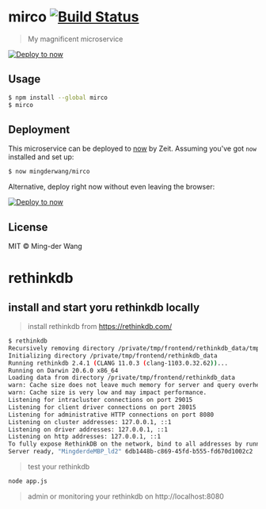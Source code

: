 # mirco [![Build Status](https://travis-ci.org/mingderwang/mirco.svg?branch=master)](https://travis-ci.org/mingderwang/mirco)

> My magnificent microservice

[![Deploy to now](https://deploy.now.sh/static/button.svg)](https://deploy.now.sh/?repo=https://github.com/mingderwang/mirco)


## Usage

```bash
$ npm install --global mirco
$ mirco
```


## Deployment

This microservice can be deployed to [now](https://zeit.co/now) by Zeit.
Assuming you've got `now` installed and set up:

```bash
$ now mingderwang/mirco
```

Alternative, deploy right now without even leaving the browser:

[![Deploy to now](https://deploy.now.sh/static/button.svg)](https://deploy.now.sh/?repo=https://github.com/mingderwang/mirco)


## License

MIT © Ming-der Wang

# rethinkdb 
## install and start yoru rethinkdb locally

> install rethinkdb from https://rethinkdb.com/

```sh
$ rethinkdb                 
Recursively removing directory /private/tmp/frontend/rethinkdb_data/tmp
Initializing directory /private/tmp/frontend/rethinkdb_data
Running rethinkdb 2.4.1 (CLANG 11.0.3 (clang-1103.0.32.62))...
Running on Darwin 20.6.0 x86_64
Loading data from directory /private/tmp/frontend/rethinkdb_data
warn: Cache size does not leave much memory for server and query overhead (available memory: 325 MB).
warn: Cache size is very low and may impact performance.
Listening for intracluster connections on port 29015
Listening for client driver connections on port 28015
Listening for administrative HTTP connections on port 8080
Listening on cluster addresses: 127.0.0.1, ::1
Listening on driver addresses: 127.0.0.1, ::1
Listening on http addresses: 127.0.0.1, ::1
To fully expose RethinkDB on the network, bind to all addresses by running rethinkdb with the `--bind all` command line option.
Server ready, "MingderdeMBP_ld2" 6db1448b-c869-45fd-b555-fd670d1002c2
```

> test your rethinkdb

```sh
node app.js
```

> admin or monitoring your rethinkdb on http://localhost:8080
